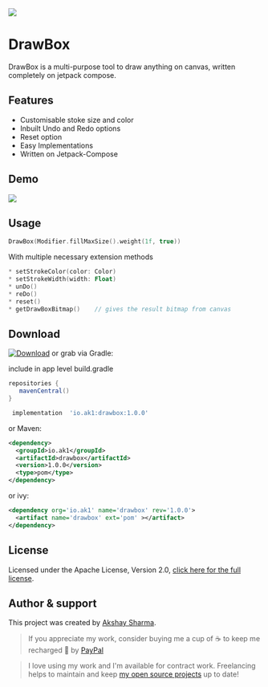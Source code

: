 <img src="https://raw.githubusercontent.com/akshay2211/DrawBox/main/media/banner.gif"/>

# DrawBox
DrawBox is a multi-purpose tool to draw anything on canvas, written completely on jetpack compose.

## Features
* Customisable stoke size and color
* Inbuilt Undo and Redo options
* Reset option
* Easy Implementations
* Written on Jetpack-Compose

## Demo
<img src="https://raw.githubusercontent.com/akshay2211/DrawBox/main/media/media.gif"/>

## Usage
 ```kotlin
 DrawBox(Modifier.fillMaxSize().weight(1f, true))
 ```
With multiple necessary extension methods
```kotlin
* setStrokeColor(color: Color)
* setStrokeWidth(width: Float)
* unDo()
* reDo()
* reset()
* getDrawBoxBitmap()    // gives the result bitmap from canvas
```

## Download
[![Download](https://search.maven.org/artifact/io.ak1/drawbox)](https://search.maven.org/artifact/io.ak1/drawbox) or grab via Gradle:
 
include in app level build.gradle
 ```groovy
 repositories {
    mavenCentral()
 }
 ```
```groovy
 implementation  'io.ak1:drawbox:1.0.0'
```
or Maven:
```xml
<dependency>
  <groupId>io.ak1</groupId>
  <artifactId>drawbox</artifactId>
  <version>1.0.0</version>
  <type>pom</type>
</dependency>
```
or ivy:
```xml
<dependency org='io.ak1' name='drawbox' rev='1.0.0'>
  <artifact name='drawbox' ext='pom' ></artifact>
</dependency>
```

## License
Licensed under the Apache License, Version 2.0, [click here for the full license](/LICENSE).

## Author & support
This project was created by [Akshay Sharma](https://akshay2211.github.io/).

> If you appreciate my work, consider buying me a cup of :coffee: to keep me recharged :metal: by [PayPal](https://www.paypal.me/akshay2211)

> I love using my work and I'm available for contract work. Freelancing helps to maintain and keep [my open source projects](https://github.com/akshay2211/) up to date!


